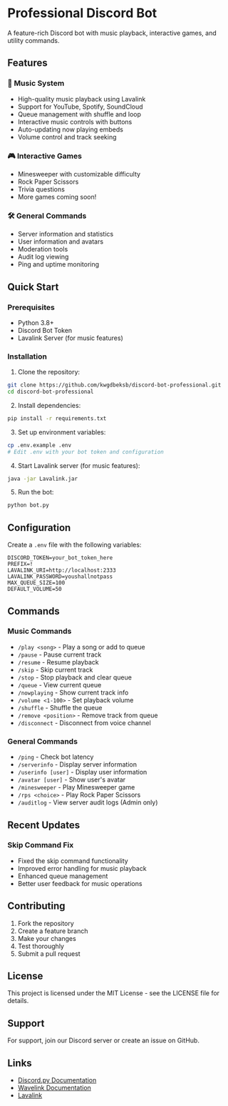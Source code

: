 # Professional Discord Bot

A feature-rich Discord bot with music playback, interactive games, and utility commands.

## Features

### 🎵 Music System
- High-quality music playback using Lavalink
- Support for YouTube, Spotify, SoundCloud
- Queue management with shuffle and loop
- Interactive music controls with buttons
- Auto-updating now playing embeds
- Volume control and track seeking

### 🎮 Interactive Games
- Minesweeper with customizable difficulty
- Rock Paper Scissors
- Trivia questions
- More games coming soon!

### 🛠️ General Commands
- Server information and statistics
- User information and avatars
- Moderation tools
- Audit log viewing
- Ping and uptime monitoring

## Quick Start

### Prerequisites
- Python 3.8+
- Discord Bot Token
- Lavalink Server (for music features)

### Installation

1. Clone the repository:
```bash
git clone https://github.com/kwgdbeksb/discord-bot-professional.git
cd discord-bot-professional
```

2. Install dependencies:
```bash
pip install -r requirements.txt
```

3. Set up environment variables:
```bash
cp .env.example .env
# Edit .env with your bot token and configuration
```

4. Start Lavalink server (for music features):
```bash
java -jar Lavalink.jar
```

5. Run the bot:
```bash
python bot.py
```

## Configuration

Create a `.env` file with the following variables:

```env
DISCORD_TOKEN=your_bot_token_here
PREFIX=!
LAVALINK_URI=http://localhost:2333
LAVALINK_PASSWORD=youshallnotpass
MAX_QUEUE_SIZE=100
DEFAULT_VOLUME=50
```

## Commands

### Music Commands
- `/play <song>` - Play a song or add to queue
- `/pause` - Pause current track
- `/resume` - Resume playback
- `/skip` - Skip current track
- `/stop` - Stop playback and clear queue
- `/queue` - View current queue
- `/nowplaying` - Show current track info
- `/volume <1-100>` - Set playback volume
- `/shuffle` - Shuffle the queue
- `/remove <position>` - Remove track from queue
- `/disconnect` - Disconnect from voice channel

### General Commands
- `/ping` - Check bot latency
- `/serverinfo` - Display server information
- `/userinfo [user]` - Display user information
- `/avatar [user]` - Show user's avatar
- `/minesweeper` - Play Minesweeper game
- `/rps <choice>` - Play Rock Paper Scissors
- `/auditlog` - View server audit logs (Admin only)

## Recent Updates

### Skip Command Fix
- Fixed the skip command functionality
- Improved error handling for music playback
- Enhanced queue management
- Better user feedback for music operations

## Contributing

1. Fork the repository
2. Create a feature branch
3. Make your changes
4. Test thoroughly
5. Submit a pull request

## License

This project is licensed under the MIT License - see the LICENSE file for details.

## Support

For support, join our Discord server or create an issue on GitHub.

## Links

- [Discord.py Documentation](https://discordpy.readthedocs.io/)
- [Wavelink Documentation](https://wavelink.dev/)
- [Lavalink](https://github.com/freyacodes/Lavalink)